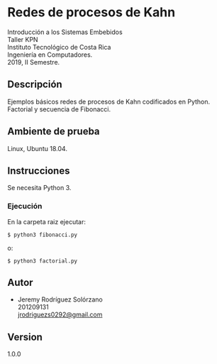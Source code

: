 # Redes de procesos de Kahn 
Introducción a los Sistemas Embebidos  
Taller KPN  
Instituto Tecnológico de Costa Rica  
Ingeniería en Computadores.   
2019, II Semestre.  

## Descripción
Ejemplos básicos redes de procesos de Kahn codificados en Python. Factorial y secuencia de Fibonacci.

## Ambiente de prueba
Linux, Ubuntu 18.04.

## Instrucciones
Se necesita Python 3.
### Ejecución
En la carpeta raiz ejecutar:  
```
$ python3 fibonacci.py
```
o:
```
$ python3 factorial.py
```
## Autor
* Jeremy Rodríguez Solórzano  
201209131  
jrodriguezs0292@gmail.com

## Version
1.0.0
